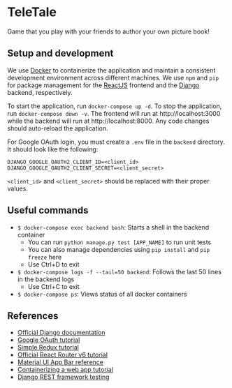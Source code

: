 # TeleTale
Game that you play with your friends to author your own picture book!

## Setup and development

We use [Docker](https://docs.docker.com/get-docker/) to containerize the application and maintain a
consistent development environment across different machines. We use `npm` and `pip` for package
management for the [ReactJS](https://reactjs.org/docs/getting-started.html) frontend and the
[Django](https://docs.djangoproject.com/en/4.1/) backend, respectively.

To start the application, run `docker-compose up -d`. To stop the application, run
`docker-compose down -v`. The frontend will run at http://localhost:3000 while the backend will run at
http://localhost:8000. Any code changes should auto-reload the application.

For Google OAuth login, you must create a `.env` file in the `backend` directory. It should look
like the following:
```
DJANGO_GOOGLE_OAUTH2_CLIENT_ID=<client_id>
DJANGO_GOOGLE_OAUTH2_CLIENT_SECRET=<client_secret>
```
`<client_id>` and `<client_secret>` should be replaced with their proper values.

## Useful commands

* `$ docker-compose exec backend bash`: Starts a shell in the backend container
    * You can run `python manage.py test [APP_NAME]` to run unit tests
    * You can also manage dependencies using `pip install` and `pip freeze` here
    * Use Ctrl+D to exit
* `$ docker-compose logs -f --tail=50 backend`: Follows the last 50 lines in the backend logs
    * Use Ctrl+C to exit
* `$ docker-compose ps`: Views status of all docker containers

## References

* [Official Django documentation](https://docs.djangoproject.com/en/4.1/)
* [Google OAuth tutorial](https://www.hacksoft.io/blog/google-oauth2-with-django-react-part-1)
* [Simple Redux tutorial](https://medium.com/mad-semicolon/fetch-initial-data-on-page-load-in-react-redux-application-16f4d8228543)
* [Official React Router v6 tutorial](https://reactrouter.com/en/dev/start/tutorial)
* [Material UI App Bar reference](https://reactrouter.com/en/dev/start/tutorial)
* [Containerizing a web app tutorial](https://medium.com/@gagansh7171/dockerize-your-django-and-react-app-68a7b73ab6e9)
* [Django REST framework testing](https://www.django-rest-framework.org/api-guide/testing/)
